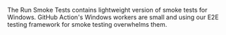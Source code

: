 The Run Smoke Tests contains lightweight version of smoke tests for Windows.
GitHub Action's Windows workers are small and using our E2E testing framework for smoke testing overwhelms them.
